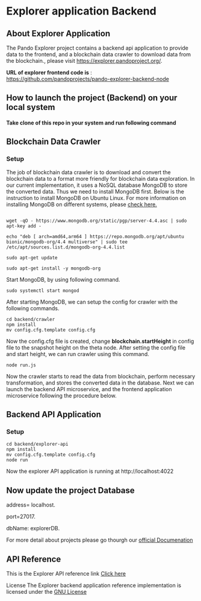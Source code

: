 
# Explorer application Backend

## About Explorer Application

The Pando Explorer project contains a backend api application to provide data to the frontend, and a blockchain data crawler to download data from the blockchain., please visit https://explorer.pandoproject.org/.


**URL of explorer frontend code is** : https://github.com/pandoprojects/pando-explorer-backend-node

## How to launch the project (Backend) on your local system

#### Take clone of this repo in your system and run following command

## Blockchain Data Crawler

### Setup
The job of blockchain data crawler is to download and convert the blockchain data to a format more friendly for blockchain data exploration. In our current implementation, it uses a NoSQL database MongoDB to store the converted data. Thus we need to install MongoDB first. Below is the instruction to install MongoDB on Ubuntu Linux. For more information on installing MongoDB on different systems, please [check here.](https://www.mongodb.com/docs/manual/administration/install-community/)

```

wget -qO - https://www.mongodb.org/static/pgp/server-4.4.asc | sudo apt-key add -

echo "deb [ arch=amd64,arm64 ] https://repo.mongodb.org/apt/ubuntu bionic/mongodb-org/4.4 multiverse" | sudo tee /etc/apt/sources.list.d/mongodb-org-4.4.list

sudo apt-get update

sudo apt-get install -y mongodb-org
```

Start MongoDB, by using following command.

```
sudo systemctl start mongod
```

After starting MongoDB, we can setup the config for crawler with the following commands.
```
cd backend/crawler
npm install
mv config.cfg.template config.cfg
```

Now the config.cfg file is created, change **blockchain.startHeight** in config file to the snapshot height on the theta node. After setting the config file and start height, we can run crawler using this command.
```
node run.js

```

Now the crawler starts to read the data from blockchain, perform necessary transformation, and stores the converted data in the database. Next we can launch the backend API microservice, and the frontend application microservice following the procedure below.

## Backend API Application

### Setup
```
cd backend/explorer-api
npm install
mv config.cfg.template config.cfg
node run
```

Now the explorer API application is running at http://localhost:4022


## Now update the  project Database

address= localhost.

port=27017.

dbName: explorerDB.


For more detail about projects please go thourgh our [official Documenation](https://docs.pandoproject.org/)

## API Reference
This is the Explorer API reference link [Click here](https://chainapi.pandoproject.org/#b8aa0cf5-dd39-4cd3-985d-615d8ff1de49)

License
The Explorer backend application reference implementation is licensed under the [GNU License](https://github.com/pandoprojects/pando-explorer-backend-node/blob/main/LICENSE)
